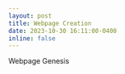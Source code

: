```yaml
---
layout: post
title: Webpage Creation
date: 2023-10-30 16:11:00-0400
inline: false
---
```


Webpage Genesis
